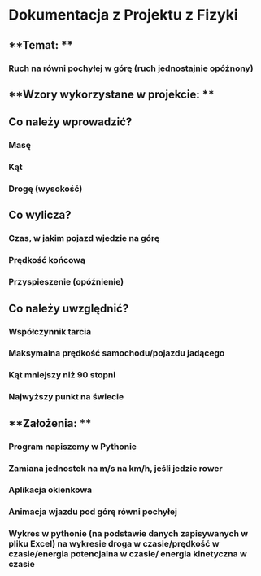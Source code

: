 # Dokumentacja z Projektu z Fizyki 
## **Temat: **
### Ruch na równi pochyłej w górę (ruch jednostajnie opóźnony)
## **Wzory wykorzystane w projekcie: **
### 
## **Co należy wprowadzić?**
### Masę
### Kąt
### Drogę (wysokość)
## **Co wylicza?**
### Czas, w jakim pojazd wjedzie na górę 
### Prędkość końcową 
### Przyspieszenie (opóźnienie)
## **Co należy uwzględnić?**
### Współczynnik tarcia
### Maksymalna prędkość samochodu/pojazdu jadącego
### Kąt mniejszy niż 90 stopni 
### Najwyższy punkt na świecie
## **Założenia: **
### Program napiszemy w Pythonie
### Zamiana jednostek na m/s na km/h, jeśli jedzie rower
### Aplikacja okienkowa
### Animacja wjazdu pod górę równi pochyłej 
### Wykres w pythonie (na podstawie danych zapisywanych w pliku Excel) __na wykresie droga w czasie/prędkość w czasie/energia potencjalna w czasie/ energia kinetyczna w czasie__
